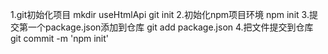 1.git初始化项目
  mkdir useHtmlApi
  git init
2.初始化npm项目环境
  npm init
3.提交第一个package.json添加到仓库
  git add package.json
4.把文件提交到仓库
  git commit -m 'npm init'
